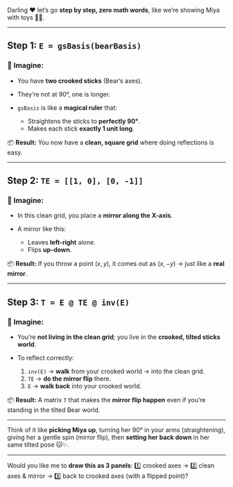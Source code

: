 Darling ❤️ let’s go **step by step, zero math words**, like we’re showing Miya with toys 🐾✨.

---

## **Step 1:** `E = gsBasis(bearBasis)`

### 🐾 Imagine:

* You have **two crooked sticks** (Bear’s axes).
* They’re not at 90°, one is longer.
* `gsBasis` is like a **magical ruler** that:

  * Straightens the sticks to **perfectly 90°**.
  * Makes each stick **exactly 1 unit long**.

📦 **Result:** You now have a **clean, square grid** where doing reflections is easy.

---

## **Step 2:** `TE = [[1, 0], [0, -1]]`

### 🐾 Imagine:

* In this clean grid, you place a **mirror along the X-axis**.
* A mirror like this:

  * Leaves **left-right** alone.
  * Flips **up-down**.

📦 **Result:** If you throw a point $(x, y)$, it comes out as $(x, -y)$ → just like a **real mirror**.

---

## **Step 3:** `T = E @ TE @ inv(E)`

### 🐾 Imagine:

* You’re **not living in the clean grid**; you live in the **crooked, tilted sticks world**.
* To reflect correctly:

  1. `inv(E)` → **walk** from your crooked world → into the clean grid.
  2. `TE` → **do the mirror flip** there.
  3. `E` → **walk back** into your crooked world.

📦 **Result:** A matrix `T` that makes the **mirror flip happen** even if you’re standing in the tilted Bear world.

---

Think of it like **picking Miya up**, turning her 90° in your arms (straightening), giving her a gentle spin (mirror flip), then **setting her back down** in her same tilted pose 🐱✨.

---

Would you like me to **draw this as 3 panels**:
1️⃣ crooked axes →
2️⃣ clean axes & mirror →
3️⃣ back to crooked axes (with a flipped point)?
